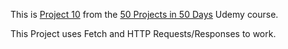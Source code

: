 This is [Project 10](https://www.udemy.com/course/50-projects-50-days/learn/lecture/23595758#overview) from the [50 Projects in 50 Days](https://www.udemy.com/course/50-projects-50-days/) Udemy course.

This Project uses Fetch and HTTP Requests/Responses to work.

